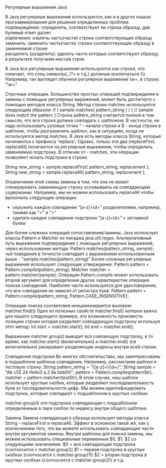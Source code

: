 Регулярные выражения Java

В Java регулярные выражения используются, как и в других языках программирования для решения определенных проблем:  
подтверждение: определить, соответствует ли строка образцу, дав булевый ответ да/нет  
извлечение: извлечь часть(части) строки соответствующие образцу  
заменить: заменить часть(части) строки соответствующие образцу в заменяемой строке  
расщепить (разделить): удалить части которые соответствуют образцу, в результате получаем массив строк  

В Java все регулярные выражения используются как строки, что означает, что спец символы(.,!?+ и т.д.) должные исключаться (\\). Например, так выглядит
обычное регулярное выражение \w+, в строке:
"\\w+"

Строчные операции.
Большинство простых операций подтверждения и замены с помощью регулярных выражений, может быть достигнуто с помощью методов класса String.
Метод строки matches используется следующим образом:
if ( sample.matches( pattern_string ) ) {
  // sample does match the pattern
}
Строка pattern_string считается полной в том смысле, что вся строка должна совпадать с шаблоном.
В частности, не надо использовать узловые точки ^ - начала строки и $ - конца строки в шаблоне, чтобы разграничить шаблон, как в ситуациях, когда не используется метод matches.
В Java есть методы класса String, которые начинаются с префикса 'replace'; 
Однако, только эти два (replaceFirst, replaceAll) полагаются на регулярные выражения, чтобы определить
заменяемую подстроку.
В отличии от - matches, эти операции позволяют искать подстроки в строке.

String new_string = sample.replaceFirst( pattern_string, replacement );
String new_string = sample.replaceAll( pattern_string, replacement );

Ограничения этой схемы замены в том, что она не может сгенерировать заменяющую строку основываясь
на совпадающем содержании. Например, мы не можем использовать replaceAll чтобы выполнить следующие
операции:
- окружить каждое совпадение "[a-z]+\d+" разделителями, например, такими как "<" и ">"
- сделать каждое совпадение подстроки "[a-z]+\d+" с заглавной буквы

Для более сложных операций сопоставления/замены, Java использует классы Pattern и Matcher из пэкэджа
java.util.regex. Альтернативный путь выражения подтверждения с помощью регулярных выражений, через
использование метода:
Pattern.matches(pattern_string, sample);
чьё поведение в точности совпадает с выражением использованным выше - "sample.matches(pattern_string)"
Более сложные регулярные выражения используют следующие утверждение:
Pattern pattern = Pattern.compile(pattern_string);
Matcher matcher = pattern.matcher(sample);
Операция Pattern.compile может использовать второй аргумент для определения других характеристик операции
поиска совпадений. Наиболее часто используется для удостоверения, что все совпадения не зависят от регистра 
букв:
Pattern pattern = Pattern.compile(pattern_string, Pattern.CASE_INSENSITIVE);

Операция поиска соответсвия инициализируется вызовом:
matcher.find())
Одно из полезных свойств matcher.find() которое важно для нашего следующего примера, это возможность
произвести позицию строки которая разделяет совпадающую подстроку используя этот метод:
int start = matcher.start();
int end = matcher.end();

Выражение matcher.group() выводит вся совпающую подстроку, в то время, как matcher.start() (включительно)
и matcher.end() (не включительно) раскрывает разделяюцие индексы внутри всей строки.

Совпадения подстроки
Во многих обстоятельствах, мы заинтересованы в подшаблоне шаблона совпадения. Например, 
рассмотрим шаблон и тестовую строку:
String pattern_string = "([a-z]+)(\\d+)";
String sample = "Ab c55 24 Hello3 a.2 8a bbb00";
pattern = Pattern.compile(patternStr);
matcher = pattern.matcher(testStr);
В этом случае, наш шаблон использует круглые скобки, которые разделяют последовательность букв
от последовательности цифр. Мы можем идентифицировать подстроки, которые совпадают с подшаблоном в
круглых скобках.

matcher.group(i) это подстрока совпадающая с подшаблоном определенным в паре скобок по индексу внутри общего шаблона.

Замена
Замена совпадающего образца использует методы класса String - replaceFirst и replaceAll. Эффект
в основном такой же, как с исключением того, что вы можете использовать совпадающие части внутри
аргументов замены.
Внутри шаблона для поиска замены, мы можем использовать специальные переменные $0, $1, $2 со
следующими значениями:
$0 = вся совпадающая подстрока
(соотносится с matcher.group())
$1 = первая подстрока в круглых скобках
(соотносится с matcher.group(1))
$2 = вторая подстрока в круглых скобках
(соотносится с matcher.group(2)) и т.д.
